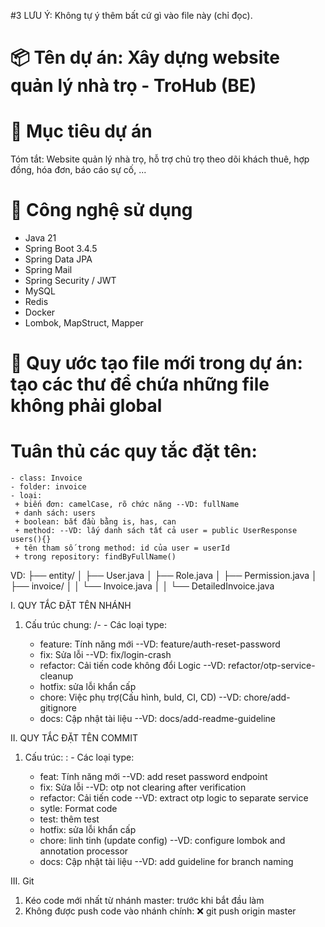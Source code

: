 #3 LƯU Ý: Không tự ý thêm bất cứ gì vào file này (chỉ đọc).

# 📦 Tên dự án: Xây dựng website quản lý nhà trọ - TroHub (BE)

# 🔰 Mục tiêu dự án
 Tóm tắt: Website quản lý nhà trọ, hỗ trợ chủ trọ theo dõi khách thuê, hợp đồng, hóa đơn, báo cáo sự cố, ...

# 🧩 Công nghệ sử dụng
- Java 21
- Spring Boot 3.4.5
- Spring Data JPA
- Spring Mail
- Spring Security / JWT
- MySQL
- Redis
- Docker
- Lombok, MapStruct, Mapper

# 🧱 Quy ước tạo file mới trong dự án: tạo các thư để chứa những file không phải global
  # Tuân thủ các quy tắc đặt tên:
    - class: Invoice 
    - folder: invoice 
    - loại: 
     + biến đơn: camelCase, rõ chức năng --VD: fullName
     + danh sách: users
     + boolean: bắt đầu bằng is, has, can
     + method: --VD: lấy danh sách tất cả user = public UserResponse users(){}
     + tên tham số trong method: id của user = userId
     + trong repository: findByFullName()

VD: 
├── entity/
│   ├── User.java
│   ├── Role.java
│   ├── Permission.java
│   ├── invoice/
│   │   └── Invoice.java
│   │   └── DetailedInvoice.java


I. QUY TẮC ĐẶT TÊN NHÁNH
  1. Cấu trúc chung: <type>/<task-name>-<short-description>
    - Các loại type:
      + feature: Tính năng mới --VD: feature/auth-reset-password
      + fix: Sửa lỗi --VD: fix/login-crash
      + refactor: Cải tiến code không đổi Logic --VD: refactor/otp-service-cleanup
      + hotfix: sửa lỗi khẩn cấp
      + chore: Việc phụ trợ(Cấu hình, buld, CI, CD) --VD: chore/add-gitignore
      + docs: Cập nhật tài liệu --VD: docs/add-readme-guideline

II. QUY TẮC ĐẶT TÊN COMMIT
  1. Cấu trúc: <type>: <short summary>
    - Các loại type:
      + feat: Tính năng mới --VD:  add reset password endpoint
      + fix: Sửa lỗi --VD: otp not clearing after verification
      + refactor: Cải tiến code --VD: extract otp logic to separate service
      + sytle: Format code
      + test: thêm test
      + hotfix: sửa lỗi khẩn cấp
      + chore: linh tinh (update config) --VD: configure lombok and annotation processor
      + docs: Cập nhật tài liệu --VD: add guideline for branch naming

III. Git
 1. Kéo code mới nhất từ nhánh master: trước khi bắt đầu làm
 2. Không được push code vào nhánh chính: ❌ git push origin master